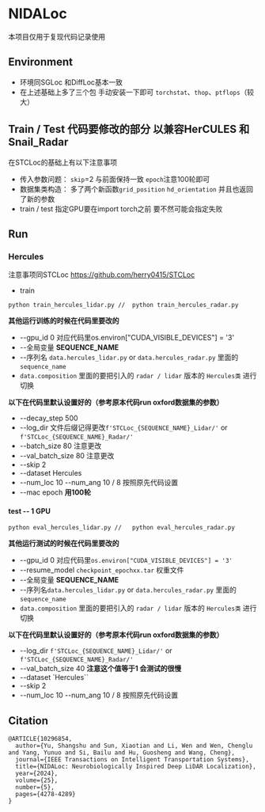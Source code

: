 # NIDALoc
本项目仅用于复现代码记录使用 

## Environment
- 环境同SGLoc 和DiffLoc基本一致
- 在上述基础上多了三个包 手动安装一下即可 `torchstat`、`thop`、`ptflops`（较大）


## Train  / Test  代码要修改的部分 以兼容HerCULES 和 Snail_Radar
在STCLoc的基础上有以下注意事项
- 传入参数问题：   `skip`=2 与前面保持一致 `epoch`注意100轮即可
- 数据集类构造： 多了两个新函数`grid_position` `hd_orientation` 并且也返回了新的参数
- train / test 指定GPU要在import torch之前 要不然可能会指定失败

## Run
### Hercules
注意事项同STCLoc  https://github.com/herry0415/STCLoc
- train  
```
python train_hercules_lidar.py //  python train_hercules_radar.py 

```
**其他运行训练的时候在代码里要改的**
- --gpu_id 0 对应代码里os.environ["CUDA_VISIBLE_DEVICES"] = '3'
- --全局变量 **SEQUENCE_NAME**
- --序列名 `data.hercules_lidar.py` or `data.hercules_radar.py`   里面的`sequence_name`
- `data.composition` 里面的要把引入的 `radar / lidar` 版本的 `Hercules类` 进行切换

**以下在代码里默认设置好的（参考原本代码run oxford数据集的参数）**
- --decay_step 500
- --log_dir 文件后缀记得更改`f'STCLoc_{SEQUENCE_NAME}_Lidar/'` or `f'STCLoc_{SEQUENCE_NAME}_Radar/'`
- --batch_size 80  注意更改
- --val_batch_size 80  注意更改
- --skip 2
- --dataset Hercules 
- --num_loc 10 --num_ang 10 / 8 按照原先代码设置
- --mac epoch **用100轮**



#### test  -- 1 GPU
```
python eval_hercules_lidar.py //   python eval_hercules_radar.py
```
**其他运行测试的时候在代码里要改的**
- --gpu_id 0 对应代码里`os.environ["CUDA_VISIBLE_DEVICES"] = '3'`
- --resume_model `checkpoint_epochxx.tar` 权重文件
- --全局变量 **SEQUENCE_NAME**
- --序列名`data.hercules_lidar.py` or `data.hercules_radar.py`   里面的`sequence_name`
- `data.composition` 里面的要把引入的 `radar / lidar` 版本的 `Hercules类` 进行切换


**以下在代码里默认设置好的（参考原本代码run oxford数据集的参数）**
- --log_dir `f'STCLoc_{SEQUENCE_NAME}_Lidar/'` or `f'STCLoc_{SEQUENCE_NAME}_Radar/'`
- --val_batch_size 40 **注意这个值等于1 会测试的很慢**
- --dataset `Hercules``
- --skip 2
- --num_loc 10 --num_ang 10 / 8 按照原先代码设置

## Citation

```
@ARTICLE{10296854,
  author={Yu, Shangshu and Sun, Xiaotian and Li, Wen and Wen, Chenglu and Yang, Yunuo and Si, Bailu and Hu, Guosheng and Wang, Cheng},
  journal={IEEE Transactions on Intelligent Transportation Systems}, 
  title={NIDALoc: Neurobiologically Inspired Deep LiDAR Localization}, 
  year={2024},
  volume={25},
  number={5},
  pages={4278-4289}
}
```
